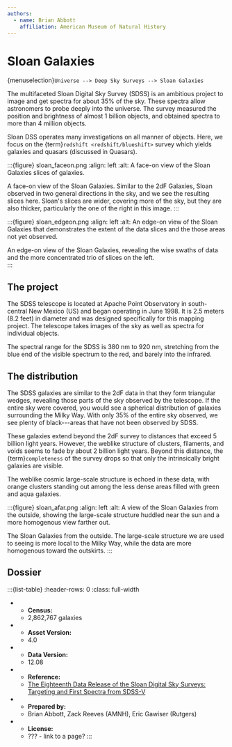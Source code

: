 ```yaml
---
authors:
  - name: Brian Abbott
    affiliation: American Museum of Natural History
---
```



# Sloan Galaxies

{menuselection}`Universe --> Deep Sky Surveys --> Sloan Galaxies`


The multifaceted Sloan Digital Sky Survey (SDSS) is an ambitious project to image and get spectra for about 35% of the sky. These spectra allow astronomers to probe deeply into the universe. The survey measured the position and brightness of almost 1 billion objects, and obtained spectra to more than 4 million objects.

Sloan DSS operates many investigations on all manner of objects. Here, we focus on the {term}`redshift <redshift/blueshift>` survey which yields galaxies and quasars (discussed in Quasars).


:::{figure} sloan_faceon.png
:align: left
:alt: A face-on view of the Sloan Galaxies slices of galaxies.

A face-on view of the Sloan Galaxies. Similar to the 2dF Galaxies, Sloan observed in two general directions in the sky, and we see the resulting slices here. Sloan's slices are wider, covering more of the sky, but they are also thicker, particularly the one of the right in this image. 
:::



:::{figure} sloan_edgeon.png
:align: left
:alt: An edge-on view of the Sloan Galaxies that demonstrates the extent of the data slices and the those areas not yet observed.

An edge-on view of the Sloan Galaxies, revealing the wise swaths of data and the more concentrated trio of slices on the left.  
:::


## The project

The SDSS telescope is located at Apache Point Observatory in south-central New Mexico (US) and began operating in June 1998. It is 2.5 meters (8.2 feet) in diameter and was designed specifically for this mapping project. The telescope takes images of the sky as well as spectra for individual objects.

The spectral range for the SDSS is 380 nm to 920 nm, stretching from the blue end of the visible spectrum to the red, and barely into the infrared.


## The distribution

The SDSS galaxies are similar to the 2dF data in that they form triangular wedges, revealing those parts of the sky observed by the telescope. If the entire sky were covered, you would see a spherical distribution of galaxies surrounding the Milky Way. With only 35% of the entire sky observed, we see plenty of black---areas that have not been observed by SDSS.

These galaxies extend beyond the 2dF survey to distances that exceed 5 billion light years. However, the weblike structure of clusters, filaments, and voids seems to fade by about 2 billion light years. Beyond this distance, the {term}`completeness` of the survey drops so that only the intrinsically bright galaxies are visible.

The weblike cosmic large-scale structure is echoed in these data, with orange clusters standing out among the less dense areas filled with green and aqua galaxies.


:::{figure} sloan_afar.png
:align: left
:alt: A view of the Sloan Galaxies from the outside, showing the large-scale structure huddled near the sun and a more homogenous view farther out.

The Sloan Galaxies from the outside. The large-scale structure we are used to seeing is more local to the Milky Way, while the data are more homogenous toward the outskirts.
:::






## Dossier
:::{list-table}
:header-rows: 0
:class: full-width

* - **Census:**
  - 2,862,767 galaxies
* - **Asset Version:**
  - 4.0
* - **Data Version:**
  - 12.08
* - **Reference:**
  - [The Eighteenth Data Release of the Sloan Digital Sky Surveys: Targeting and First Spectra from SDSS-V](https://iopscience.iop.org/article/10.3847/1538-4365/acda98)
* - **Prepared by:**
  - Brian Abbott, Zack Reeves (AMNH), Eric Gawiser (Rutgers)
* - **License:**
  - ??? - link to a page?
:::